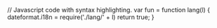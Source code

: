 
// Javascript code with syntax highlighting.
var fun = function lang(l) {
  dateformat.i18n = require('./lang/' + l)
  return true;
}